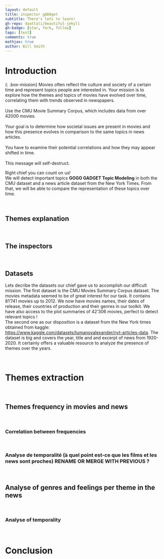 ```yaml
---
layout: default
title: inspector gADAget
subtitle: There's lots to learn!
gh-repo: daattali/beautiful-jekyll
gh-badge: [star, fork, follow]
tags: [test]
comments: true
mathjax: true
author: Bill Smith
---
```




# Introduction

{: .box-mission}
Movies often reflect the culture and society of a certain time and represent topics people are interested in. Your mission is to explore how the themes and topics of movies have evolved over time, correlating them with trends observed in newspapers.  
<br>
Use the CMU Movie Summary Corpus, which includes data from over 42000 movies.  
<br>
Your goal is to determine how societal issues are present in movies and how this presence evolves in comparison to the same topics in news articles.  
<br>
You have to examine their potential correlations and how they may appear shifted in time.
<br> <br>
This message will self-destruct.


Right chief you can count on us!  
We will detect important topics **GOGO GADGET Topic Modeling** in both the CMU dataset and a news article dataset from the New York Times. From that, we will be able to compare the representation of these topics over time.



<br> 

## Themes explanation 


<br>

## The inspectors


<br>

## Datasets

Lets decribe the datasets our chief gave us to accomplish our difficult mission.
The first dataset is the CMU Movies Summary Corpus dataset. The movies metadata seemed to be of great interest for our task. It contains 81’741 movies up to 2012. We now have movies names, their dates of release, their countries of production and their genres in our toolkit. We have also access to the plot summaries of 42’306 movies, perfect to detect relevant topics !  
The second one as our disposition is a dataset from the New York times obtained from kaggle: https://www.kaggle.com/datasets/tumanovalexander/nyt-articles-data. The dataset is big and covers the year, title and and excerpt of news from 1920-2020. It certainly offers a valuable resource to analyze the presence of themes over the years. 


<br>

# Themes extraction 


<br>

## Themes frequency in movies and news


<br>

### Correlation between frequencies



<br>

### Analyse de temporalité (à quel point est-ce que les films et les news sont proches) RENAME OR MERGE WITH PREVIOUS ?


<br>

## Analyse of genres and feelings per theme in the news  

<br>

### Analyse of temporality


<br>

# Conclusion


<br>



